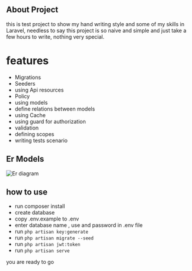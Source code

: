
## About Project

this is test project to show my hand writing style and some of my skills in Laravel, needless to say this project is so naive and simple and just take a few hours to write, nothing very special.

# features

- Migrations
- Seeders
- using Api resources
- Policy
- using models
- define relations between models
- using Cache 
- using guard for authorization
- validation
- defining scopes
- writing tests scenario



## Er Models

![Er diagram](http://g5.efaraj.ir/er.png)

## how to use

- run composer install 
- create database
- copy .env.example to .env
- enter database name , use and password in .env file
- run `php artisan key:generate`
- run `php artisan migrate --seed`
- run `php artisan jwt:token`
- run `php artisan serve`

you are ready to go


